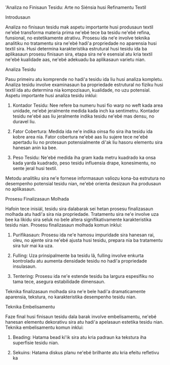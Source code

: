 'Analiza no Finisaun Tesidu: Arte no Siénsia husi Refinamentu Textil 

Introdusaun

Analiza no finisaun tesidu mak aspetu importante husi produsaun textil ne'ebé transforma materia prima ne'ebé tece ba tesidu ne'ebé refina, funsional, no estetikamente atrativu. Prosesu ida ne'e involve teknika analitiku no tratamentu sira ne'ebé hadi'a propriedade no aparensia husi textil sira. Husi determina karakteristika estrutural husi tesidu ida ba aplikasaun prosesu finisaun sira, etapa sira ne'e esensial atu kria textil ne'ebé kualidade aas, ne'ebé adekuadu ba aplikasaun varietu nian.

Analiza Tesidu

Pasu primeiru atu komprende no hadi'a tesidu ida liu husi analiza kompletu. Analiza tesidu involve examinasaun ba propriedade estrutural no fiziku husi textil ida atu determina nia kompozisaun, kualidade, no uzu potensial. Aspetu importante husi analiza tesidu inklui:

1. Kontador Tesidu: Nee refere ba numeru husi fio warp no weft kada area unidade, ne'ebé jeralmente medida kada inch ka sentimetru. Kontador tesidu ne'ebé aas liu jeralmente indika tesidu ne'ebé mas densu, no duravel liu.

2. Fator Cobertura: Medida ida ne'e indika oinsa fio sira iha tesidu ida kobre area nia. Fator cobertura ne'ebé aas liu sujere tece ne'ebé apertadu liu no protesaun potensialmente di'ak liu hasoru elementu sira hanesan anin ka bee.

3. Peso Tesidu: Ne'ebé medida iha gram kada metru kuadrado ka onsa kada yarda kuadrado, peso tesidu influensia drape, konesimentu, no sente jeral husi textil.

Metodu analitiku sira ne'e fornese informasaun valiozu kona-ba estrutura no desempenho potensial tesidu nian, ne'ebé orienta desizaun iha produsaun no aplikasaun.

Prosesu Finalizasaun Molhada

Hafoin tece inisiál, tesidu sira dalabarak sei hetan prosesu finalizasaun molhada atu hadi'a sira nia propriedade. Tratamentu sira ne'e involve uza bee ka likidu sira seluk no bele altera signifikativamente karakteristika tesidu nian. Prosesu finalizasaun molhada komun inklui:

1. Purifikasaun: Prosesu ida ne'e hamosu impuridade sira hanesan rai, oleu, no ajente sira ne'ebé ajusta husi tesidu, prepara nia ba tratamentu sira tuir mai ka uza.

2. Fulling: Uza prinsipalmente ba tesidu lã, fulling involve enkurta kontroladu atu aumenta densidade tesidu no hadi'a propriedade insulasaun.

3. Tentering: Prosesu ida ne'e estende tesidu ba largura espesifiku no tama tece, asegura estabilidade dimensaun.

Teknika finalizasaun molhada sira ne'e bele hadi'a dramaticamente aparensia, tekstura, no karakteristika desempenho tesidu nian.

Teknika Embelisamentu

Faze final husi finisaun tesidu dala barak involve embelisamentu, ne'ebé hanesan elementu dekorativu sira atu hadi'a apelasaun estetika tesidu nian. Teknika embelisamentu komun inklui:

1. Beading: Hatama bead ki'ik sira atu kria padraun ka tekstura iha superfisie tesidu nian.

2. Sekuins: Hatama diskus planu ne'ebé brilhante atu kria efeitu refletivu ka